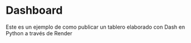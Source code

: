 # Dashboard

Este es un ejemplo de como publicar un tablero elaborado con Dash en Python a través de Render
